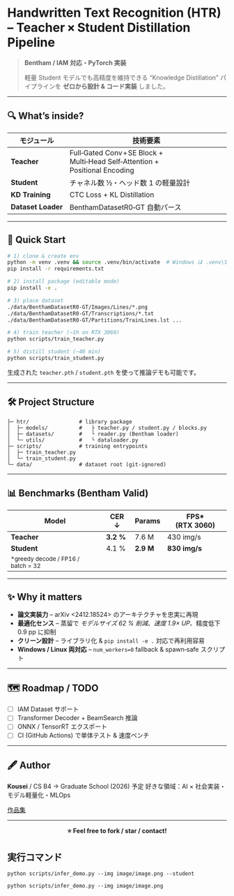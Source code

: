 # Handwritten Text Recognition (HTR) – **Teacher × Student Distillation Pipeline**

> **Bentham / IAM 対応・PyTorch 実装**
>
> 軽量 Student モデルでも高精度を維持できる “Knowledge Distillation” パイプラインを **ゼロから設計 & コード実装** しました。
---

## 🔍 What’s inside?

| モジュール              | 技術要素                                                                         |
| ------------------ | ---------------------------------------------------------------------------- |
| **Teacher**        | Full‑Gated Conv + SE Block + Multi‑Head Self‑Attention + Positional Encoding |
| **Student**        | チャネル数 ½・ヘッド数 1 の軽量設計                                                         | 
| **KD Training**    | CTC Loss + KL Distillation                                                   |
| **Dataset Loader** | BenthamDatasetR0‑GT 自動パース                                                    |

---

## 🚀 Quick Start

```bash
# 1) clone & create env
python -m venv .venv && source .venv/bin/activate  # Windows は .venv\Scripts\activate
pip install -r requirements.txt

# 2) install package (editable mode)
pip install -e .

# 3) place dataset
./data/BenthamDatasetR0-GT/Images/Lines/*.png
./data/BenthamDatasetR0-GT/Transcriptions/*.txt
./data/BenthamDatasetR0-GT/Partitions/TrainLines.lst ...

# 4) train teacher (~1h on RTX 3060)
python scripts/train_teacher.py

# 5) distill student (~40 min)
python scripts/train_student.py
```

生成された `teacher.pth` / `student.pth` を使って推論デモも可能です。

---

## 🛠️ Project Structure

```
├─ htr/                # library package
│  ├─ models/          #   ├ teacher.py / student.py / blocks.py
│  ├─ datasets/        #   └ reader.py (Bentham loader)
│  └─ utils/           #   └ dataloader.py
├─ scripts/            # training entrypoints
│  ├─ train_teacher.py
│  └─ train_student.py
└─ data/               # dataset root (git‑ignored)
```

---

## 📊 Benchmarks (Bentham Valid)

| Model                                          | CER ↓     | Params    | FPS\* (RTX 3060) |
| ---------------------------------------------- | --------- | --------- | ---------------- |
| **Teacher**                                    | **3.2 %** | 7.6 M     | 430 img/s        |
| **Student**                                    | 4.1 %     | **2.9 M** | **830 img/s**    |
| <sub>\*greedy decode / FP16 / batch = 32</sub> |           |           |                  |

---

## ✨ Why it matters

* **論文実装力** – arXiv <2412.18524> のアーキテクチャを忠実に再現
* **最適化センス** – 蒸留で *モデルサイズ 62 % 削減*、*速度 1.9× UP*、精度低下 0.9 pp に抑制
* **クリーン設計** – ライブラリ化 & `pip install -e .` 対応で再利用容易
* **Windows / Linux 両対応** – `num_workers=0` fallback & spawn‑safe スクリプト

---

## 🗺️ Roadmap / TODO

* [ ] IAM Dataset サポート
* [ ] Transformer Decoder + BeamSearch 推論
* [ ] ONNX / TensorRT エクスポート
* [ ] CI (GitHub Actions) で単体テスト & 速度ベンチ

---

## 🖋️ Author

**Kousei**  / CS B4 → Graduate School (2026) 予定
好きな領域：AI × 社会実装・モデル軽量化・MLOps

<a href="https://mysite2-38c23.web.app/">作品集</a>

---

<p align="center"><b>⭐ Feel free to fork / star / contact!</b></p>


## 実行コマンド
```
python scripts/infer_demo.py --img image/image.png --student
```

```
python scripts/infer_demo.py --img image/image.png
```